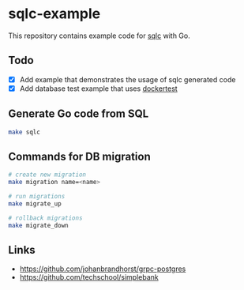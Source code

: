 # sqlc-example

This repository contains example code for [sqlc](https://github.com/kyleconroy/sqlc) with Go.

## Todo

- [x] Add example that demonstrates the usage of sqlc generated code
- [x] Add database test example that uses [dockertest](https://github.com/ory/dockertest)

## Generate Go code from SQL

```bash
make sqlc
```

## Commands for DB migration

```bash
# create new migration
make migration name=<name>

# run migrations
make migrate_up

# rollback migrations
make migrate_down
```

## Links

- https://github.com/johanbrandhorst/grpc-postgres
- https://github.com/techschool/simplebank
